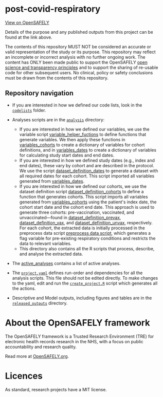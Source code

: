 # post-covid-respiratory

[View on OpenSAFELY](https://jobs.opensafely.org/repo/https%253A%252F%252Fgithub.com%252Fopensafely%252Fpost-covid-respiratory/)

Details of the purpose and any published outputs from this project can be found at the link above.

The contents of this repository MUST NOT be considered an accurate or valid representation of the study or its purpose. 
This repository may reflect an incomplete or incorrect analysis with no further ongoing work.
The content has ONLY been made public to support the OpenSAFELY [open science and transparency principles](https://www.opensafely.org/about/#contributing-to-best-practice-around-open-science) and to support the sharing of re-usable code for other subsequent users.
No clinical, policy or safety conclusions must be drawn from the contents of this repository.

## Repository navigation

-   If you are interested in how we defined our code lists, look in the [`codelists`](./codelists) folder.

-   Analyses scripts are in the [`analysis`](./analysis) directory:

    -   If you are interested in how we defined our variables, we use the variable script [variable_helper_fuctions](analysis/variable_helper_functions.py) to define functions that generate variables. We then apply these functions in [variables_cohorts](analysis/variables_cohorts.py) to create a dictionary of variables for cohort definitions, and in [variables_dates](analysis/variables_dates.py) to create a dictionary of variables for calculating study start dates and end dates.
    -   If you are interested in how we defined study dates (e.g., index and end dates), these vary by cohort and are described in the protocol. We use the script [dataset_definition_dates](analysis/dataset_definition_dates.py) to generate a dataset with all required dates for each cohort. This script imported all variables generated from [variables_dates](analysis/variables_dates.py).
    -   If you are interested in how we defined our cohorts, we use the dataset definition script [dataset_definition_cohorts](analysis/dataset_definition_cohorts.py) to define a function that generates cohorts. This script imports all variables generated from [variables_cohorts](analysis/variables_cohorts.py) using the patient's index date, the cohort start date and the cohort end date. This approach is used to generate three cohorts: pre-vaccination, vaccinated, and unvaccinated—found in [dataset_definition_prevax](analysis/dataset_definition_prevax.py), [dataset_definition_vax](analysis/dataset_definition_vax.py), and [dataset_definition_unvax](analysis/dataset_definition_unvax.py), respectively. For each cohort, the extracted data is initially processed in the preprocess data script [preprocess data script](analysis/preprocess_data.R), which generates a flag variable for pre-existing respiratory conditions and restricts the data to relevant variables.
    -   This directory also contains all the R scripts that process, describe, and analyse the extracted data.

-   The [active_analyses](lib/active_analyses.rds) contains a list of active analyses.

-   The [`project.yaml`](./project.yaml) defines run-order and dependencies for all the analysis scripts. This file should not be edited directly. To make changes to the yaml, edit and run the [`create_project.R`](analysis/create_project.R) script which generates all the actions.

-   Descriptive and Model outputs, including figures and tables are in the [`released_outputs`](./release_outputs) directory.

# About the OpenSAFELY framework

The OpenSAFELY framework is a Trusted Research Environment (TRE) for electronic
health records research in the NHS, with a focus on public accountability and
research quality.

Read more at [OpenSAFELY.org](https://opensafely.org).

# Licences
As standard, research projects have a MIT license. 